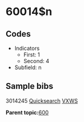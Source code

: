 # 60014$n

## Codes

-   Indicators
    -   First: 1
    -   Second: 4
-   Subfield: n

## Sample bibs

3014245 [Quicksearch](https://search.library.yale.edu/catalog/3014245) [VXWS](http://prodorbis.library.yale.edu:7014/vxws/GetHoldingsService?bibId=3014245)

**Parent topic:**[600](../../tags/600/600.md)

